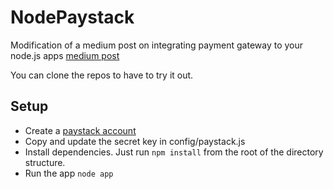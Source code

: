 # NodePaystack

Modification of a medium post on integrating payment gateway to your node.js apps  <a href='https://medium.com/bithubph/payment-integration-with-node-js-express-request-and-paystack-api-8cebf51c1f52?fbclid=IwAR0pKEfIhY4RSH8UKoheaFHnDyJnqKp-N8rB5JRQHzfPHVg6w72Dq2_xDLE' target='_blank'>medium post</a>

You can clone the repos to have to try it out.

## Setup

* Create a <a href='https://dashboard.paystack.com/#/signup'>paystack account</a>
* Copy and update the secret key in config/paystack.js
* Install dependencies. Just run
<code>npm install</code>
from the root of the directory structure.
* Run the app
<code>node app</code>
